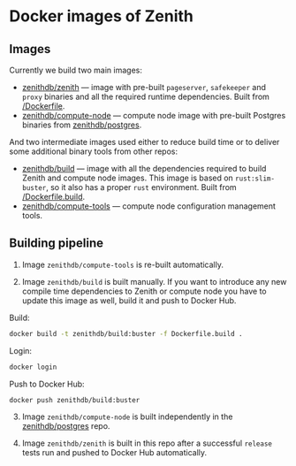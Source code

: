 # Docker images of Zenith

## Images

Currently we build two main images:

- [zenithdb/zenith](https://hub.docker.com/repository/docker/zenithdb/zenith) — image with pre-built `pageserver`, `safekeeper` and `proxy` binaries and all the required runtime dependencies. Built from [/Dockerfile](/Dockerfile).
- [zenithdb/compute-node](https://hub.docker.com/repository/docker/zenithdb/compute-node) — compute node image with pre-built Postgres binaries from [zenithdb/postgres](https://github.com/zenithdb/postgres).

And two intermediate images used either to reduce build time or to deliver some additional binary tools from other repos:

- [zenithdb/build](https://hub.docker.com/repository/docker/zenithdb/build) — image with all the dependencies required to build Zenith and compute node images. This image is based on `rust:slim-buster`, so it also has a proper `rust` environment. Built from [/Dockerfile.build](/Dockerfile.build).
- [zenithdb/compute-tools](https://hub.docker.com/repository/docker/zenithdb/compute-tools) — compute node configuration management tools.

## Building pipeline

1. Image `zenithdb/compute-tools` is re-built automatically.

2. Image `zenithdb/build` is built manually. If you want to introduce any new compile time dependencies to Zenith or compute node you have to update this image as well, build it and push to Docker Hub.

Build:
```sh
docker build -t zenithdb/build:buster -f Dockerfile.build .
```

Login:
```sh
docker login
```

Push to Docker Hub:
```sh
docker push zenithdb/build:buster
```

3. Image `zenithdb/compute-node` is built independently in the [zenithdb/postgres](https://github.com/zenithdb/postgres) repo.

4. Image `zenithdb/zenith` is built in this repo after a successful `release` tests run and pushed to Docker Hub automatically.
